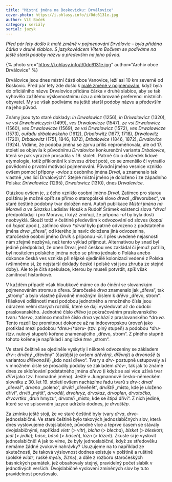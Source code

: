 ```yaml
---
title: "Místní jména na Boskovicku: Drválovice"
cover-photo: https://i.ohlasy.info/i/0dc6131e.jpg
author: Vít Boček
category: seriály
serial: jazyk
---
```


*Před pár lety došlo k malé změně v pojmenování Drválovic – byla přidána čárka v druhé slabice. S jazykovědcem Vítem Bočkem se podíváme na ještě starší podoby názvu a především na jeho původ.*

{% photo src="https://i.ohlasy.info/i/0dc6131e.jpg" author="Archiv obce Drválovice" %}

Drválovice jsou dnes místní částí obce Vanovice, leží asi 10 km severně od Boskovic. Před pár lety zde došlo k [malé změně v pojmenování](https://blanensky.denik.cz/zpravy_region/drvalovice-nebo-drvalovice-obec-ma-nove-v-nazvu-carku-20140113.html), když byla do oficiálního názvu Drvalovice přidána čárka v druhé slabice, aby se tak vyhovělo zažitému výslovnostnímu úzu a deklarované preferenci místních obyvatel. My se však podíváme na ještě starší podoby názvu a především na jeho původ.

Známy jsou tyto staré doklady: *in Drwalowicz* (1256), *in Driwalowicz* (1320), *ve vsi Drwalowiczych* (1499), *ves Drwalowicze* (1547), *ze vsi Drwalowicz* (1560), *ves Drwalowicze* (1569), *ze vsi Drwalowicz* (1572), *ves Drwalowicze* (1573), *ouřadu drbalowskeho* (1612), *Drbalowitz* (1677, 1718), *Drwalowitz* (1720), *Drbalowitz* (1751, 1846, 1872), *Drbalowice* (1846, 1872), *Drvalovice* (1924). Vidíme, že podoba jména se zprvu příliš neproměňovala, ale od 17. století se objevila k původnímu *Drvalovice* konkurenční varianta *Drbalovice*, která se pak výrazně prosadila v 19. století. Patrně šlo o důsledek lidové etymologie, totiž přiklonění k slovesu *drbat* poté, co se zmenšilo či vytratilo povědomí o prvotní motivaci pojmenování. Původní jméno vesnice vzniklo ovšem pomocí přípony *-ovice* z osobního jména *Drval*, a znamenalo tak vlastně „ves lidí Drvalových“. Stejné místní jméno je doloženo i ze západního Polska: *Driwalowicz* (1295), *Drwalowicz* (1310), dnes *Drwalewice*.

Otázkou ovšem je, z čeho vzniklo osobní jméno *Drval*. Zatímco pro starou polštinu je možné opřít se přímo o staropolské slovo *drwal* „dřevorubec“, ve staré češtině podobný tvar doložen není. Autoři publikace *Místní jména na Moravě a ve Slezsku* Ladislav Hosák a Rudolf Šrámek existenci slova *\*drval* předpokládají i pro Moravu, i když zmiňují, že přípona *-al* by byla dosti neobvyklá. Slouží totiž v češtině především k odvozování od sloves (*kopal* od *kopat* apod.), zatímco slovo *\*drval* bylo patrně odvozeno z podstatného jména *drva* „dřeva“, od kterého je navíc doložena jiná odvozenina, staročeské osobní jméno *Drvík* s příponou *-ík*. I přes uvedené nejasnosti nám zřejmě nezbývá, než tento výklad přijmout. Alternativou by snad byl jedině předpoklad, že onen Drval, jenž českou ves zakládal či jemuž patřila, byl nositelem polského jména nebo se přímo jednalo o Poláka anebo dokonce česká ves vznikla při nějaké ojedinělé kolonizaci vedené z Polska (všimněme si, že nejstarší doklady české i polské vsi jsou zhruba ze stejné doby). Ale to je čirá spekulace, kterou by museli potvrdit, spíš však zamítnout historikové.

V každém případě však hloubkově máme co do činění se slovanským pojmenováním stromu a dřeva. Staročeské *drva* znamenalo jak „dřeva“, tak „stromy“ a bylo vlastně původně množným číslem k *dřěvo* „dřevo, strom“. Hláskové odlišnosti mezi podobou jednotného a množného čísla jsou odrazem velmi starých rozdílů, které se dají vysledovat až do období praslovanského. Jednotné číslo *dřěvo* je pokračováním praslovanského tvaru *\*dervo*, zatímco množné číslo *drva* vychází z praslovanského **drъva*. Tento rozdíl lze promítnout dokonce až na indoevropskou úroveň jako protiklad mezi podobou *\*dreu-*/*\*deru-* (tzv. plný stupeň) a podobou *\*dru-* (tzv. nulový stupeň) kořene znamenajícího „dřevo, strom“. Z plného stupně tohoto kořene je například i anglické *tree* „strom“.

Ve staré češtině se ojediněle vyskytly i některé odvozeniny se základem *drv-*: *drvěný* „dřevěný“ (častější je ovšem *dřěvěný*, *dřěvný*) a *drvonošě* (s variantou *dřěvonošě*) „kdo nosí dřevo“. Tvary s *drv-* postupně ustupovaly a i v množném čísle se prosadily podoby se základem *dřěv-*, tak jak to známe dnes ze skloňování podstatného jména *dřevo* (i když se asi více užívá tvar *dříví* jako tzv. hromadné jméno). Ještě v Jungmannově česko-německém slovníku z 30. let 19. století ovšem nacházíme řadu tvarů s *drv-*: *drvař* „dřevař“, *drveno* „poleno“, *drvěti* „dřevěnět“, *drviště* „místo, kde je uloženo dříví“, *drviti* „mýtit“, *drvoděl*, *drvohryz*, *drvokaz*, *drvoplen*, *drvotočka*, *drvovrtka* „druh hmyzu“, *drvoteň* „místo, kde se štípá dříví“. Z nich jediné, které se ve spisovném jazyce udrželo dodnes, je *drvoštěp*.

Za zmínku ještě stojí, že ve staré češtině byly tvary *drva*, *drvo-* jednoslabičné. Ve staré češtině bylo takových jednoslabičných slov, která dnes vyslovujeme dvojslabičně, původně více a teprve časem se stávaly dvojslabičnými, například *vietr* (> *vítr*), *blcha* (> *blecha*), *blsket* (> *bleskot*); *jedl* (> *jedle*); *básn*, *básň* (> *báseň*), *lázn* (> *lázeň*). Zkuste si je vyslovit jednoslabičně! A jak to víme, že byly jednoslabičné, když ze středověku nemáme žádné zvukové nahrávky? Usuzujeme na to například ze skutečnosti, že taková výslovnost dodnes existuje v polštině a ruštině (polské *wiatr*, ruské *myslь*, *žiznь*), a dále z rozboru staročeských básnických památek, jež obsahovaly stejný, pravidelný počet slabik v jednotlivých verších. Dvojslabičné vyslovení zmíněných slov by tuto pravidelnost porušovalo.
